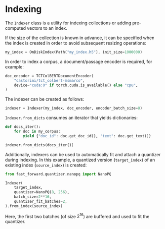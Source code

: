 # Indexing

The `Indexer` class is a utility for indexing collections or adding pre-computed vectors to an index.

If the size of the collection is known in advance, it can be specified when the index is created in order to avoid subsequent resizing operations:

```python
my_index = OnDiskIndex(Path("my_index.h5"), init_size=1000000)
```

In order to index a corpus, a document/passage encoder is required, for example:

```python
doc_encoder = TCTColBERTDocumentEncoder(
    "castorini/tct_colbert-msmarco",
    device="cuda:0" if torch.cuda.is_available() else "cpu",
)
```

The indexer can be created as follows:

```python
indexer = Indexer(my_index, doc_encoder, encoder_batch_size=8)
```

`Indexer.from_dicts` consumes an iterator that yields dictionaries:

```python
def docs_iter():
    for doc in my_corpus:
        yield {"doc_id": doc.get_doc_id(), "text": doc.get_text()}

indexer.from_dicts(docs_iter())
```

Additionally, indexers can be used to automatically fit and attach a quantizer during indexing. In this example, a quantized version (`target_index`) of an existing index (`source_index`) is created:

```python
from fast_forward.quantizer.nanopq import NanoPQ

Indexer(
    target_index,
    quantizer=NanoPQ(8, 256),
    batch_size=2**16,
    quantizer_fit_batches=2,
).from_index(source_index)
```

Here, the first two batches (of size $2^{16}$) are buffered and used to fit the quantizer.
